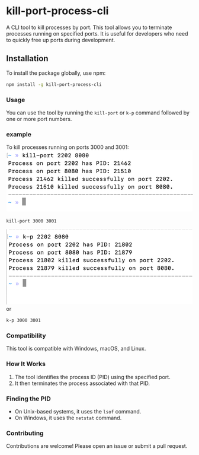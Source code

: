 # kill-port-process-cli

A CLI tool to kill processes by port. This tool allows you to terminate processes running on specified ports. It is useful for developers who need to quickly free up ports during development.

## Installation

To install the package globally, use npm:

```bash
npm install -g kill-port-process-cli
```
### Usage
You can use the tool by running the `kill-port` or `k-p` command followed by one or more port numbers.
### example
To kill processes running on ports 3000 and 3001:
![preview](./assets/kill-port-preview.png)
```bash
kill-port 3000 3001
```
![preview](./assets/k-p-preview.png)
or
```bash
k-p 3000 3001
```
### Compatibility
This tool is compatible with Windows, macOS, and Linux.
### How It Works
1. The tool identifies the process ID (PID) using the specified port.
2. It then terminates the process associated with that PID.
### Finding the PID
- On Unix-based systems, it uses the `lsof` command.
- On Windows, it uses the `netstat` command.
### Contributing
Contributions are welcome! Please open an issue or submit a pull request.
